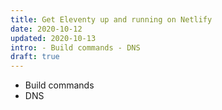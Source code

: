 ```yaml
---
title: Get Eleventy up and running on Netlify
date: 2020-10-12
updated: 2020-10-13
intro: - Build commands - DNS
draft: true
---
```


- Build commands
- DNS